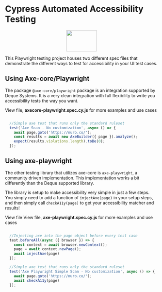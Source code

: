 # Cypress Automated Accessibility Testing


<p align="center">
<img src="https://encrypted-tbn0.gstatic.com/images?q=tbn:ANd9GcQO90ZE23-8lq4Hn3OvJSYgfEKzk5auU77Pig&s" height="70px" width="100px" alt="" />
</p>

This Playwright testing project houses two different spec files that demonstrate the different ways to test for accessibility in your UI test cases.

## Using Axe-core/Playwright

The package `@axe-core/playwright` package is an integration supported by Deque Systems. It is a very clean integration with full flexibility to write you accessibility tests the way you want. 


View file, <b>axecore-playwright.spec.cy.js</b> for more examples and use cases

```js

  //Simple axe test that runs only the standard ruleset
  test('Axe Scan - No customization', async () => {
    await page.goto('https://nuro.co/');
    const results = await new AxeBuilder({ page }).analyze();
    expect(results.violations.length).toBe(0);
  });

```

## Using axe-playwright

The other testing library that utilizes axe-core is `axe-playwright`, a community driven implementation. This implementation works a bit differently than the Deque supported library. 

The library is setup to make accessibility very simple in just a few steps. You simply need to add a function of `injectAxe(page)` in your setup steps, and then simply call `checkA11y(page)` to get your accessibility matcher and results!


View file View file, <b>axe-playwright.spec.cy.js</b> for more examples and use cases

```js

  //Injecting axe into the page object before every test case
  test.beforeAll(async ({ browser }) => {
    const context = await browser.newContext();
    page = await context.newPage();
    await injectAxe(page)
  });

  //Simple axe test that runs only the standard ruleset
  test('Axe Playwright Simple Scan - No customization', async () => {
    await page.goto('https://nuro.co/');
    await checkA11y(page)
  });

```